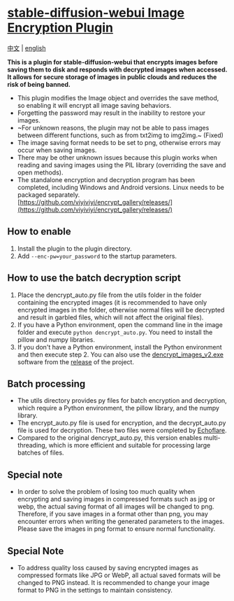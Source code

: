 # [stable-diffusion-webui Image Encryption Plugin](https://github.com/viyiviyi/sd-encrypt-image.git)

[中文](readme.md) | [english](readme.en.md)

**This is a plugin for stable-diffusion-webui that encrypts images before saving them to disk and responds with decrypted images when accessed. It allows for secure storage of images in public clouds and reduces the risk of being banned.**

- This plugin modifies the Image object and overrides the save method, so enabling it will encrypt all image saving behaviors.
- Forgetting the password may result in the inability to restore your images.
- ~For unknown reasons, the plugin may not be able to pass images between different functions, such as from txt2img to img2img.~ (Fixed)
- The image saving format needs to be set to png, otherwise errors may occur when saving images.
- There may be other unknown issues because this plugin works when reading and saving images using the PIL library (overriding the save and open methods).
- The standalone encryption and decryption program has been completed, including Windows and Android versions. Linux needs to be packaged separately. [https://github.com/viyiviyi/encrypt_gallery/releases/](https://github.com/viyiviyi/encrypt_gallery/releases/)

## How to enable

1. Install the plugin to the plugin directory.
2. Add ```--enc-pw=your_password``` to the startup parameters.

## How to use the batch decryption script

1. Place the dencrypt_auto.py file from the utils folder in the folder containing the encrypted images (it is recommended to have only encrypted images in the folder, otherwise normal files will be decrypted and result in garbled files, which will not affect the original files).
2. If you have a Python environment, open the command line in the image folder and execute ```python dencrypt_auto.py```. You need to install the pillow and numpy libraries.
3. If you don't have a Python environment, install the Python environment and then execute step 2. You can also use the [dencrypt_images_v2.exe](https://github.com/viyiviyi/sd-encrypt-image/releases/download/1.0/dencrypt_images_v2.1.exe) software from the [release](https://github.com/viyiviyi/sd-encrypt-image/releases) of the project.

## Batch processing

- The utils directory provides py files for batch encryption and decryption, which require a Python environment, the pillow library, and the numpy library.
- The encrypt_auto.py file is used for encryption, and the decrypt_auto.py file is used for decryption. These two files were completed by [Echoflare](https://github.com/Echoflare).
- Compared to the original dencrypt_auto.py, this version enables multi-threading, which is more efficient and suitable for processing large batches of files.

## Special note

- In order to solve the problem of losing too much quality when encrypting and saving images in compressed formats such as jpg or webp, the actual saving format of all images will be changed to png. Therefore, if you save images in a format other than png, you may encounter errors when writing the generated parameters to the images. Please save the images in png format to ensure normal functionality.
## Special Note

- To address quality loss caused by saving encrypted images as compressed formats like JPG or WebP, all actual saved formats will be changed to PNG instead. It is recommended to change your image format to PNG in the settings to maintain consistency.
